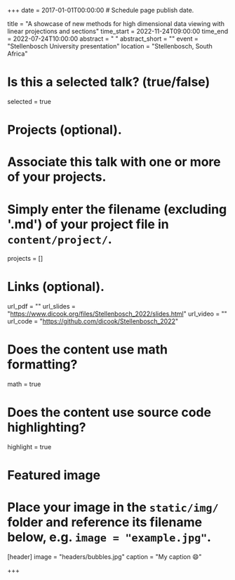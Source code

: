 +++
date = 2017-01-01T00:00:00  # Schedule page publish date.

title = "A showcase of new methods for high dimensional data viewing with linear projections and sections"
time_start = 2022-11-24T09:00:00
time_end = 2022-07-24T10:00:00
abstract = " "
abstract_short = ""
event = "Stellenbosch University presentation"
location = "Stellenbosch, South Africa"

# Is this a selected talk? (true/false)
selected = true

# Projects (optional).
#   Associate this talk with one or more of your projects.
#   Simply enter the filename (excluding '.md') of your project file in `content/project/`.
projects = []

# Links (optional).
url_pdf = ""
url_slides = "https://www.dicook.org/files/Stellenbosch_2022/slides.html"
url_video = ""
url_code = "https://github.com/dicook/Stellenbosch_2022"

# Does the content use math formatting?
math = true

# Does the content use source code highlighting?
highlight = true

# Featured image
# Place your image in the `static/img/` folder and reference its filename below, e.g. `image = "example.jpg"`.
[header]
image = "headers/bubbles.jpg"
caption = "My caption :smile:"

+++

